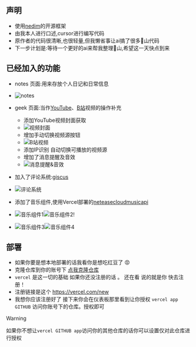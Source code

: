 ## 声明

- 使用[nedim](https://github.com/needim)的开源框架
- 由我本人进行口述,cursor进行编写代码
- 原作者的代码很清晰,也很轻量,但我懒省事让ai搞了很多💩山代码
- 下一步计划是:等待一个更好的ai来帮我整理💩山,希望这一天快点到来

## 已经加入的功能
- notes 页面:用来存放个人日记和日常信息
- ![notes](https://github.com/user-attachments/assets/bdf7593a-7d63-46fd-af09-bb6ce093bc6a)
- geek 页面:当作[YouTube](https://www.youtube.com/@shenfanlaogou)、[B站](https://space.bilibili.com/46377861)视频的操作补充
    - 添加YouTube视频封面获取
    - ![视频封面](https://github.com/user-attachments/assets/0d3cf32e-76c8-49c8-a022-e11339034937)
    - 增加手动切换视频源按钮
    - ![B站视频](https://github.com/user-attachments/assets/25540c1e-c76d-4dcb-bdfc-1210f3ba7cdb)
    - 添加IP识别 自动切换可播放的视频源
    - 增加了消息提醒及音效
    - ![消息提醒&音效](https://github.com/user-attachments/assets/679ee16c-f50a-4083-b549-8a0d79b47d3b)

- 加入了评论系统:[giscus](https://giscus.app)
- ![评论系统](https://github.com/user-attachments/assets/00290592-67cb-4c73-b75d-367d42a0c6fa)
- 添加了音乐组件,使用Vercel部署的[neteasecloudmusicapi](https://gitlab.com/Binaryify/neteasecloudmusicapi)
- ![音乐组件1](https://github.com/user-attachments/assets/bdf0795d-af98-45be-ac30-75172a98d430)![音乐组件2](https://github.com/user-attachments/assets/052bfdc3-5e9b-4a7c-b8a6-5b99fcd4697a)!
- ![音乐组件3](https://github.com/user-attachments/assets/d3cc1c72-3a3c-44df-a591-a90e0e152e1f)![音乐组件4](https://github.com/user-attachments/assets/55a96341-11eb-4d2e-bab1-5a00e18bda60)
  
## 部署

- 如果你要是想本地部署的话我看你是想吃红豆了 😡
- 克隆仓库到你的账号下
  [点我克隆仓库](https://github.com/laogou717/ned.im/fork)
- `vercel` 是这一切的基础 如果你还没注册的话 。  还在看 说的就是你 快去注册！
- 注册链接是这个 https://vercel.com/new
- 我想你应该注册好了 接下来你会在仪表板那里看到让你授权 `vercel app` `GITHUB` 访问你账号下的仓库。授权即可
> [!WARNING]
> 如果你不想让`vercel GITHUB app`访问你的其他仓库的话你可以设置仅对此仓库进行授权
